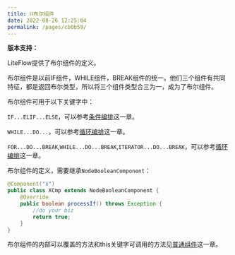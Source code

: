 ```yaml
---
title: ⛓布尔组件
date: 2022-08-26 12:25:04
permalink: /pages/cb0b59/
---
```


**版本支持：**<Badge text="v2.12.0+" vertical="middle"/>

LiteFlow提供了布尔组件的定义。

布尔组件是以前IF组件，WHILE组件，BREAK组件的统一。他们三个组件有共同特征，都是返回布尔类型，所以将三个组件类型合三为一，成为了布尔组件。

布尔组件可用于以下关键字中：

`IF...ELIF...ELSE`，可以参考[条件编排](/pages/e76999/)这一章。

`WHILE...DO...`，可以参考[循环编排](/pages/fbf715/)这一章。

`FOR...DO...BREAK`,`WHILE...DO...BREAK`,`ITERATOR...DO...BREAK`，可以参考[循环编排](/pages/fbf715/)这一章。


布尔组件的定义，需要继承`NodeBooleanComponent`：

```java
@Component("x")
public class XCmp extends NodeBooleanComponent {
	@Override
	public boolean processIf() throws Exception {
	    //do your biz
		return true;
	}
}
```

布尔组件的内部可以覆盖的方法和this关键字可调用的方法见[普通组件](/pages/8486fb/)这一章。